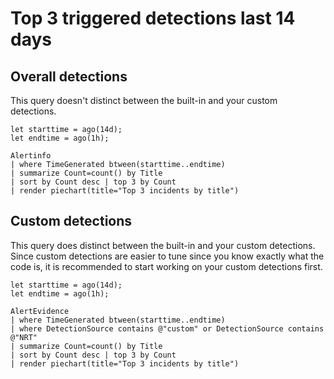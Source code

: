 # Top 3 triggered detections last 14 days

## Overall detections

This query doesn't distinct between the built-in and your custom detections.

```text
let starttime = ago(14d);
let endtime = ago(1h);

Alertinfo
| where TimeGenerated btween(starttime..endtime)
| summarize Count=count() by Title
| sort by Count desc | top 3 by Count
| render piechart(title="Top 3 incidents by title")
```

## Custom detections

This query does distinct between the built-in and your custom detections. Since custom detections are easier to tune since you know exactly what the code is, it is recommended to start working on your custom detections first.

```text
let starttime = ago(14d);
let endtime = ago(1h);

AlertEvidence
| where TimeGenerated btween(starttime..endtime)
| where DetectionSource contains @"custom" or DetectionSource contains @"NRT"
| summarize Count=count() by Title
| sort by Count desc | top 3 by Count
| render piechart(title="Top 3 incidents by title")
```
